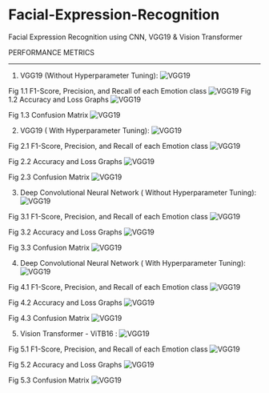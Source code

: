 # Facial-Expression-Recognition
Facial Expression Recognition using CNN, VGG19 &amp; Vision Transformer


PERFORMANCE METRICS
________________________________________
1.	VGG19  (Without Hyperparameter Tuning):
![VGG19](https://github.com/sharma-prerna/Facial-Expression-Recognition/blob/main/vgg19_with_hyp_metrices.png)

Fig 1.1 F1-Score, Precision, and Recall of each Emotion class
![VGG19](https://github.com/sharma-prerna/Facial-Expression-Recognition/blob/main/vgg19_with_hyp_metrices.png)
Fig 1.2 Accuracy and Loss Graphs
![VGG19](https://github.com/sharma-prerna/Facial-Expression-Recognition/blob/main/vgg19_with_hyp_metrices.png)

Fig 1.3 Confusion Matrix
![VGG19](https://github.com/sharma-prerna/Facial-Expression-Recognition/blob/main/vgg19_with_hyp_metrices.png)

2.	VGG19 ( With Hyperparameter Tuning):
![VGG19](https://github.com/sharma-prerna/Facial-Expression-Recognition/blob/main/vgg19_with_hyp_metrices.png)
 
Fig 2.1 F1-Score, Precision, and Recall of each Emotion class
![VGG19](https://github.com/sharma-prerna/Facial-Expression-Recognition/blob/main/vgg19_with_hyp_metrices.png)

Fig 2.2 Accuracy and Loss Graphs
![VGG19](https://github.com/sharma-prerna/Facial-Expression-Recognition/blob/main/vgg19_with_hyp_metrices.png)
 
Fig 2.3 Confusion Matrix
![VGG19](https://github.com/sharma-prerna/Facial-Expression-Recognition/blob/main/vgg19_with_hyp_metrices.png)

3.	Deep Convolutional Neural Network ( Without Hyperparameter Tuning):
![VGG19](https://github.com/sharma-prerna/Facial-Expression-Recognition/blob/main/vgg19_with_hyp_metrices.png)
 
Fig 3.1 F1-Score, Precision, and Recall of each Emotion class
![VGG19](https://github.com/sharma-prerna/Facial-Expression-Recognition/blob/main/vgg19_with_hyp_metrices.png)

Fig 3.2 Accuracy and Loss Graphs
![VGG19](https://github.com/sharma-prerna/Facial-Expression-Recognition/blob/main/vgg19_with_hyp_metrices.png)
 
Fig 3.3 Confusion Matrix
![VGG19](https://github.com/sharma-prerna/Facial-Expression-Recognition/blob/main/vgg19_with_hyp_metrices.png)

4.	Deep Convolutional Neural Network ( With Hyperparameter Tuning):
![VGG19](https://github.com/sharma-prerna/Facial-Expression-Recognition/blob/main/vgg19_with_hyp_metrices.png)

Fig 4.1 F1-Score, Precision, and Recall of each Emotion class
![VGG19](https://github.com/sharma-prerna/Facial-Expression-Recognition/blob/main/vgg19_with_hyp_metrices.png)
 
Fig 4.2 Accuracy and Loss Graphs
![VGG19](https://github.com/sharma-prerna/Facial-Expression-Recognition/blob/main/vgg19_with_hyp_metrices.png)

Fig 4.3 Confusion Matrix
![VGG19](https://github.com/sharma-prerna/Facial-Expression-Recognition/blob/main/vgg19_with_hyp_metrices.png)

5.	Vision Transformer - ViTB16 :
![VGG19](https://github.com/sharma-prerna/Facial-Expression-Recognition/blob/main/vgg19_with_hyp_metrices.png)

  

Fig 5.1 F1-Score, Precision, and Recall of each Emotion class
![VGG19](https://github.com/sharma-prerna/Facial-Expression-Recognition/blob/main/vgg19_with_hyp_metrices.png)

 
Fig 5.2 Accuracy and Loss Graphs
![VGG19](https://github.com/sharma-prerna/Facial-Expression-Recognition/blob/main/vgg19_with_hyp_metrices.png)
 
Fig 5.3 Confusion Matrix
![VGG19](https://github.com/sharma-prerna/Facial-Expression-Recognition/blob/main/vgg19_with_hyp_metrices.png)

